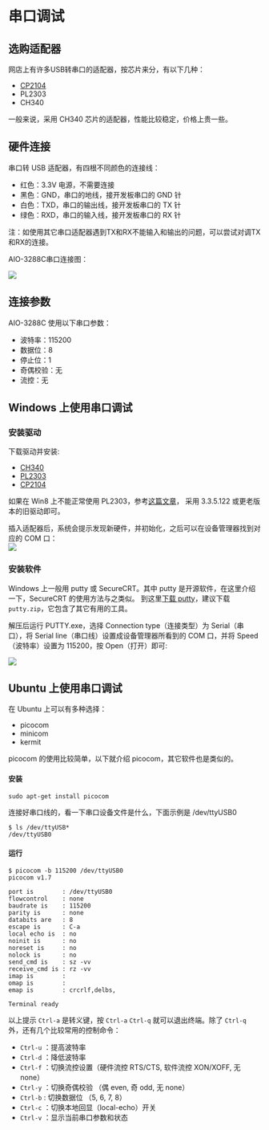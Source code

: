 # 串口调试   
## 选购适配器

网店上有许多USB转串口的适配器，按芯片来分，有以下几种：

* [CP2104](https://item.taobao.com/item.htm?spm=a1z10.5-c.w4002-12605442688.14.aa5e1e8srwECg&id=546045713700)
* PL2303  
* CH340   

一般来说，采用 CH340 芯片的适配器，性能比较稳定，价格上贵一些。

## 硬件连接

串口转 USB 适配器，有四根不同颜色的连接线：

* 红色：3.3V 电源，不需要连接
* 黑色：GND，串口的地线，接开发板串口的 GND 针
* 白色：TXD，串口的输出线，接开发板串口的 TX 针
* 绿色：RXD，串口的输入线，接开发板串口的 RX 针

注：如使用其它串口适配器遇到TX和RX不能输入和输出的问题，可以尝试对调TX和RX的连接。

AIO-3288C串口连接图：

![](img/module_serial2.jpg)
## 连接参数

AIO-3288C 使用以下串口参数：

* 波特率：115200
* 数据位：8
* 停止位：1
* 奇偶校验：无
* 流控：无

## Windows 上使用串口调试

### 安装驱动

下载驱动并安装:

* [CH340](https://sparks.gogo.co.nz/ch340.html)
* [PL2303](http://www.prolific.com.tw/US/ShowProduct.aspx?pcid=41)
* [CP2104](https://www.silabs.com/products/development-tools/software/usb-to-uart-bridge-vcp-drivers)

如果在 Win8 上不能正常使用 PL2303，参考[这篇文章](http://blog.csdn.net/ropai/article/details/19619951)， 采用 3.3.5.122 或更老版本的旧驱动即可。

插入适配器后，系统会提示发现新硬件，并初始化，之后可以在设备管理器找到对应的 COM 口：   
![](img/debug2.png)

### 安装软件

Windows 上一般用 putty 或 SecureCRT。其中 putty 是开源软件，在这里介绍一下，SecureCRT 的使用方法与之类似。
到这里[下载 putty](http://www.chiark.greenend.org.uk/~sgtatham/putty/download.html)，建议下载 `putty.zip`，它包含了其它有用的工具。

解压后运行 PUTTY.exe，选择 Connection type（连接类型）为 Serial（串口），将 Serial line（串口线）设置成设备管理器所看到的  COM 口，并将 Speed（波特率）设置为 115200，按 Open（打开）即可:   

![](img/debug3.png)

## Ubuntu 上使用串口调试

在 Ubuntu 上可以有多种选择：

* picocom
* minicom
* kermit

picocom 的使用比较简单，以下就介绍 picocom，其它软件也是类似的。
#### 安装
```
sudo apt-get install picocom
```
连接好串口线的，看一下串口设备文件是什么，下面示例是 /dev/ttyUSB0   
```
$ ls /dev/ttyUSB*
/dev/ttyUSB0
```
#### 运行

```
$ picocom -b 115200 /dev/ttyUSB0
picocom v1.7

port is        : /dev/ttyUSB0
flowcontrol    : none
baudrate is    : 115200
parity is      : none
databits are   : 8
escape is      : C-a
local echo is  : no
noinit is      : no
noreset is     : no
nolock is      : no
send_cmd is    : sz -vv
receive_cmd is : rz -vv
imap is        : 
omap is        : 
emap is        : crcrlf,delbs,

Terminal ready
```
以上提示 `Ctrl-a` 是转义键，按 `Ctrl-a` `Ctrl-q` 就可以退出终端。除了 `Ctrl-q` 外，还有几个比较常用的控制命令：

* `Ctrl-u` ：提高波特率
* `Ctrl-d` ：降低波特率
* `Ctrl-f` ：切换流控设置（硬件流控 RTS/CTS, 软件流控 XON/XOFF, 无 none）
* `Ctrl-y` ：切换奇偶校验 （偶 even, 奇 odd, 无 none）
* `Ctrl-b` : 切换数据位 （5, 6, 7, 8）
* `Ctrl-c` ：切换本地回显（local-echo）开关
* `Ctrl-v` ：显示当前串口参数和状态